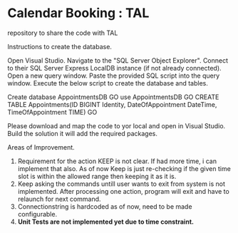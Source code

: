 # Calendar Booking : TAL
repository to share the code with TAL

Instructions to create the database.

Open Visual Studio.
Navigate to the "SQL Server Object Explorer".
Connect to their SQL Server Express LocalDB instance (if not already connected).
Open a new query window.
Paste the provided SQL script into the query window.
Execute the below script to create the database and tables.

   Create database AppointmentsDB
   GO
   use AppointmentsDB
   GO
   CREATE TABLE Appointments(ID BIGINT Identity, DateOfAppointment DateTime, TimeOfAppointment TIME)
   GO

Please download and map the code to yor local and open in Visual Studio. Build the solution it will add the required packages.

Areas of Improvement.

1. Requirement for the action KEEP is not clear. If had more time, i can implement that also. As of now Keep is just re-checking if the given time slot is within the allowed range then keeping it as it is. 
2. Keep asking the commands untill user wants to exit from system is not implemented. After processing one action, program will exit and have to relaunch for next command.
3. Connectionstring is hardcoded as of now, need to be made configurable.
4. **Unit Tests are not implemented yet due to time constraint.**
   
